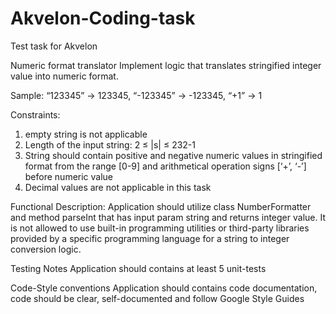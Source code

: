 # Akvelon-Coding-task
Test task for Akvelon


Numeric format translator
Implement logic that translates stringified integer value into numeric format.

Sample: “123345” -> 123345, “-123345” -> -123345, “+1” -> 1

Constraints: 
1. empty string is not applicable
2. Length of the input string: 2 ≤ |s| ≤ 232-1
3. String should contain positive and negative numeric values in stringified format from the range [0-9] and arithmetical operation signs [‘+’, ‘-’] before numeric value
4. Decimal values are not applicable in this task

Functional Description:
Application should utilize class NumberFormatter and method parseInt that has input param string and returns integer value.
It is not allowed to use built-in programming utilities or third-party libraries provided by a specific programming language for a string to integer conversion logic.

Testing Notes
Application should contains at least 5 unit-tests

Code-Style conventions
Application should contains code documentation, code should be clear, self-documented and follow Google Style Guides
